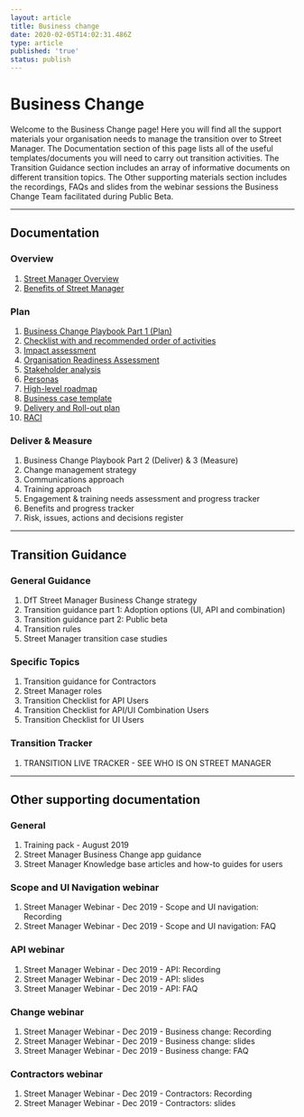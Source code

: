 ```yaml
---
layout: article
title: Business change
date: 2020-02-05T14:02:31.486Z
type: article
published: 'true'
status: publish
---
```

# Business Change

Welcome to the Business Change page! Here you will find all the support materials your organisation needs to manage the transition over to Street Manager. The Documentation section of this page lists all of the useful templates/documents you will need to carry out transition activities. The Transition Guidance section includes an array of informative documents on different transition topics. The Other supporting materials section includes the recordings, FAQs and slides from the webinar sessions the Business Change Team facilitated during Public Beta.

<hr class="govuk-section-break govuk-section-break--xl govuk-section-break--visible" />

## Documentation

### Overview

1. [Street Manager Overview](https://departmentfortransport.github.io/street-manager-docs/assets/files/business-change/SM%20Overview%20document.pdf)
2. [Benefits of Street Manager](https://departmentfortransport.github.io/street-manager-docs/assets/files/business-change/Street%20Manager%20benefits.pdf)

### Plan

1. [Business Change Playbook Part 1 (Plan)](https://departmentfortransport.github.io/street-manager-docs/assets/files/business-change/Business%20Change%20Playbook.pdf)
2. [Checklist with and recommended order of activities](https://departmentfortransport.github.io/street-manager-docs/assets/files/business-change/Playbook%20checklist%20with%20recommended%20order%20of%20activities.docx)
3. [Impact assessment](https://departmentfortransport.github.io/street-manager-docs/assets/files/business-change/Impact%20assessment.xlsx)
4. [Organisation Readiness Assessment](https://departmentfortransport.github.io/street-manager-docs/assets/files/business-change/Readiness%20Assessment.xlsx)
5. [Stakeholder analysis](https://departmentfortransport.github.io/street-manager-docs/assets/files/business-change/Stakeholder%20Analysis.xlsx)
6. [Personas](https://departmentfortransport.github.io/street-manager-docs/assets/files/business-change/Personas%20.pdf)
7. [High-level roadmap](https://departmentfortransport.github.io/street-manager-docs/assets/files/business-change/Street%20Manager%20-%20High-level%20roadmap.pptx)
8. [Business case template](https://departmentfortransport.github.io/street-manager-docs/assets/files/business-change/May%202019_Street%20Manager_business%20case%20template.docx)
9. [Delivery and Roll-out plan](https://departmentfortransport.github.io/street-manager-docs/assets/files/business-change/Delivery%20and%20roll-out%20plan.xlsx)
10. [RACI](https://departmentfortransport.github.io/street-manager-docs/assets/files/business-change/RACI%20.pdf)

### Deliver & Measure

1. Business Change Playbook Part 2 (Deliver) & 3 (Measure)
2. Change management strategy
3. Communications approach
4. Training approach
5. Engagement & training needs assessment and progress tracker
6. Benefits and progress tracker
7. Risk, issues, actions and decisions register

<hr class="govuk-section-break govuk-section-break--xl govuk-section-break--visible" />

## Transition Guidance

### General Guidance

1. DfT Street Manager Business Change strategy
2. Transition guidance part 1: Adoption options (UI, API and combination)
3. Transition guidance part 2: Public beta
4. Transition rules
5. Street Manager transition case studies

### Specific Topics

1. Transition guidance for Contractors
2. Street Manager roles
3. Transition Checklist for API Users
4. Transition Checklist for API/UI Combination Users
5. Transition Checklist for UI Users

### Transition Tracker

1. TRANSITION LIVE TRACKER - SEE WHO IS ON STREET MANAGER

<hr class="govuk-section-break govuk-section-break--xl govuk-section-break--visible" />

## Other supporting documentation

### General

1. Training pack - August 2019
2. Street Manager Business Change app guidance
3. Street Manager Knowledge base articles and how-to guides for users

### Scope and UI Navigation webinar

1. Street Manager Webinar - Dec 2019 - Scope and UI navigation: Recording
2. Street Manager Webinar - Dec 2019 - Scope and UI navigation: FAQ

### API webinar

1. Street Manager Webinar - Dec 2019 - API: Recording
2. Street Manager Webinar - Dec 2019 - API: slides
3. Street Manager Webinar - Dec 2019 - API: FAQ

### Change webinar

1. Street Manager Webinar - Dec 2019 - Business change: Recording
2. Street Manager Webinar - Dec 2019 - Business change: slides
3. Street Manager Webinar - Dec 2019 - Business change: FAQ

### Contractors webinar

1. Street Manager Webinar - Dec 2019 - Contractors: Recording
2. Street Manager Webinar - Dec 2019 - Contractors: slides
